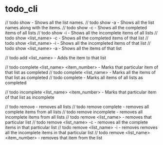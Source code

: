 # todo_cli
// todo show - Shows all the list names.
// todo show -a - Shows all the list names along with the items.
// todo show -c - Shows all the completed items of all lists
// todo show -i - Shows all the incomplete items of all lists
// todo show <list_name> -c - Shows all the completed items of that list
// todo show <list_name> -i - Shows all the incompleted items of that list
// todo show <list_name> -a - Shows all the items of that list

// todo add <list_name> <item> - Adds the item to that list

// todo complete <list_name> <item_number> - Marks that particular item of that list as completed
// todo complete <list_name> - Marks all the items of that list as completed
// todo complete - Marks all items of all lists as completed

// todo incomplete <list_name> <item_number> - Marks that particular item of that list as incomplete

// todo remove - removes all lists
// todo remove complete - removes all complete items from all lists
// todo remove incomplete - removes all incomplete items from all lists
// todo remove <list_name> - removes that particular list
// todo remove <list_name> -c - removes all the complete items in that particular list
// todo remove <list_name> -i - removes removes all the incomplete items in that particular list
// todo remove <list_name> <item_number> - removes that item from the list
